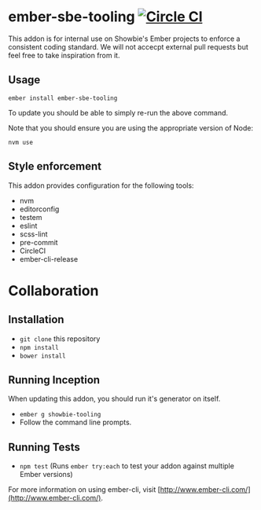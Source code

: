 # ember-sbe-tooling [![Circle CI][circleci-status]][circleci]

This addon is for internal use on Showbie's Ember projects to enforce a consistent coding standard. We will not accecpt external pull requests but feel free to take inspiration from it.

## Usage

```
ember install ember-sbe-tooling
```

To update you should be able to simply re-run the above command.

Note that you should ensure you are using the appropriate version of Node:

```
nvm use
```

## Style enforcement

This addon provides configuration for the following tools:

- nvm
- editorconfig
- testem
- eslint
- scss-lint
- pre-commit
- CircleCI
- ember-cli-release

# Collaboration

## Installation

* `git clone` this repository
* `npm install`
* `bower install`

## Running Inception
When updating this addon, you should run it's generator on itself.

* `ember g showbie-tooling`
* Follow the command line prompts.

## Running Tests

* `npm test` (Runs `ember try:each` to test your addon against multiple Ember versions)

For more information on using ember-cli, visit [http://www.ember-cli.com/](http://www.ember-cli.com/).


[circleci]: https://circleci.com/gh/showbie/ember-sbe-tooling
[circleci-status]: https://circleci.com/gh/showbie/ember-sbe-tooling.svg?style=svg&circle-token=765ec6a19d3220402d1f2d3af00c7e8fab6ae7c0
